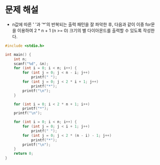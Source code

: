# 문제 해설

* n값에 따른 ' '과 '*'의 반복되는 출력 패턴을 잘 파악한 후, 다음과 같이 이중 for문을 이용하여 2 * n + 1 (n >= 0) 크기의 별 다이아몬드를 출력할 수 있도록 작성한다.

```C
#include <stdio.h>

int main() {
    int n;
    scanf("%d", &n);
    for (int i = 0; i < n; i++) {
        for (int j = 0; j < n - i; j++)
            printf(" ");
        for (int j = 0; j < 2 * i + 1; j++)
            printf("*");
        printf("\n");
    }

    for (int i = 0; i < 2 * n + 1; i++)
        printf("*");
    printf("\n");

    for (int i = 0; i < n; i++) {
        for (int j = 0; j < i + 1; j++)
            printf(" ");
        for (int j = 0; j < 2 * (n - i) - 1; j++)
            printf("*");
        printf("\n");
    }
    return 0;
}
```